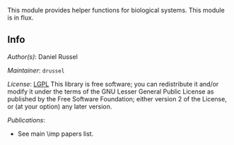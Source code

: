 This module provides helper functions for biological systems. This module is in flux.

## Info

_Author(s)_: Daniel Russel

_Maintainer_: `drussel`

_License_: [LGPL](http://www.gnu.org/licenses/old-licenses/lgpl-2.1.html)
This library is free software; you can redistribute it and/or
modify it under the terms of the GNU Lesser General Public
License as published by the Free Software Foundation; either
version 2 of the License, or (at your option) any later version.

_Publications_:
 - See main \imp papers list.
